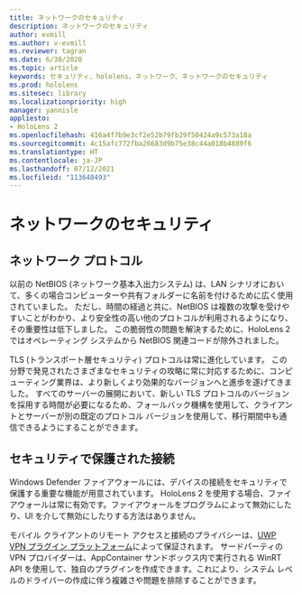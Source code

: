 ```yaml
---
title: ネットワークのセキュリティ
description: ネットワークのセキュリティ
author: evmill
ms.author: v-evmill
ms.reviewer: tagran
ms.date: 6/30/2020
ms.topic: article
keywords: セキュリティ、hololens、ネットワーク、ネットワークのセキュリティ
ms.prod: hololens
ms.sitesec: library
ms.localizationpriority: high
manager: yannisle
appliesto:
- HoloLens 2
ms.openlocfilehash: 416a4f7b9e3cf2e52b79fb29f50424a9c573a18a
ms.sourcegitcommit: 4c15afc772fba26683d9b75e38c44a018b4889f6
ms.translationtype: HT
ms.contentlocale: ja-JP
ms.lasthandoff: 07/12/2021
ms.locfileid: "113640493"
---
```

# <a name="network-security"></a>ネットワークのセキュリティ

## <a name="network-protocols"></a>ネットワーク プロトコル

以前の NetBIOS (ネットワーク基本入出力システム) は、LAN シナリオにおいて、多くの場合コンピューターや共有フォルダーに名前を付けるために広く使用されていました。 ただし、時間の経過と共に、NetBIOS は複数の攻撃を受けやすいことがわかり、より安全性の高い他のプロトコルが利用されるようになり、その重要性は低下しました。 この脆弱性の問題を解決するために、HoloLens 2 ではオペレーティング システムから NetBIOS 関連コードが除外されました。

TLS (トランスポート層セキュリティ) プロトコルは常に進化しています。 この分野で発見されたさまざまなセキュリティの攻略に常に対応するために、コンピューティング業界は、より新しくより効果的なバージョンへと進歩を遂げてきました。 すべてのサーバーの展開において、新しい TLS プロトコルのバージョンを採用する時間が必要になるため、フォールバック機構を使用して、クライアントとサーバーが別の既定のプロトコル バージョンを使用して、移行期間中も通信できるようにすることができます。

## <a name="secure-connectivity"></a>セキュリティで保護された接続 

Windows Defender ファイアウォールには、デバイスの接続をセキュリティで保護する重要な機能が用意されています。 HoloLens 2 を使用する場合、ファイアウォールは常に有効です。ファイアウォールをプログラムによって無効にしたり、UI を介して無効にしたりする方法はありません。

モバイル クライアントのリモート アクセスと接続のプライバシーは、[UWP VPN プラグイン プラットフォーム](/uwp/api/Windows.Networking.Vpn?view=winrt-19041)によって保証されます。 サードパーティの VPN プロバイダーは、AppContainer サンドボックス内で実行される WinRT API を使用して、独自のプラグインを作成できます。これにより、システム レベルのドライバーの作成に伴う複雑さや問題を排除することができます。
